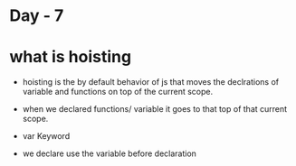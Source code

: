 # Day - 7 

# what is hoisting
- hoisting is the by default behavior of js that moves the declrations of variable and 
  functions on top of the current scope. 
  
- when we declared functions/ variable it goes to that top of that current scope.

- var Keyword

- we declare use the variable before declaration 

